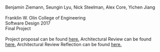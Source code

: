 Benjamin Ziemann, Seungin Lyu, Nick Steelman, Alex Core, Yichen Jiang<br>
<br>
Franklin W. Olin College of Engineering<br>
Software Design 2017 <br>
Final Project<br>
<br>
Project proposal can be found <a href="https://github.com/zneb97/SoftDesFinalProject/blob/master/ProjectProposal.md">here.</a>
Architectural Review can be found <a href="https://github.com/zneb97/SoftDesFinalProject/blob/master/ArchitecturalReview.md">here.</a>
Architectural Review Reflection can be found <a href="https://github.com/zneb97/SoftDesFinalProject/blob/master/ReflectionSynthesis.md">here.</a>
